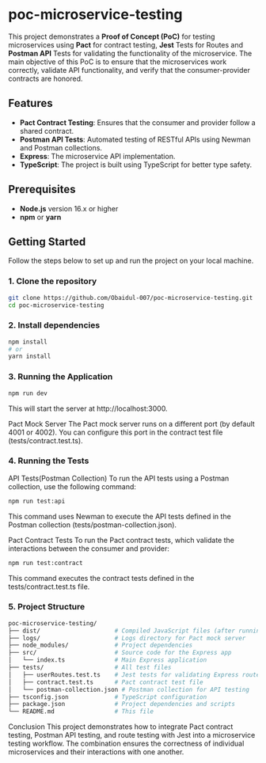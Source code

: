 # poc-microservice-testing

This project demonstrates a **Proof of Concept (PoC)** for testing microservices using **Pact** for contract testing, **Jest** Tests for Routes and **Postman API** Tests for validating the functionality of the microservice. The main objective of this PoC is to ensure that the microservices work correctly, validate API functionality, and verify that the consumer-provider contracts are honored.

## Features

- **Pact Contract Testing**: Ensures that the consumer and provider follow a shared contract.
- **Postman API Tests**: Automated testing of RESTful APIs using Newman and Postman collections.
- **Express**: The microservice API implementation.
- **TypeScript**: The project is built using TypeScript for better type safety.

## Prerequisites

- **Node.js** version 16.x or higher
- **npm** or **yarn**

## Getting Started

Follow the steps below to set up and run the project on your local machine.

### 1. Clone the repository

```bash
git clone https://github.com/Obaidul-007/poc-microservice-testing.git
cd poc-microservice-testing
```

### 2. Install dependencies
```bash
npm install
# or
yarn install
```

### 3. Running the Application
```bash
npm run dev
```
This will start the server at http://localhost:3000.

Pact Mock Server
The Pact mock server runs on a different port (by default 4001 or 4002). You can configure this port in the contract test file (tests/contract.test.ts).

### 4. Running the Tests

API Tests(Postman Collection)
To run the API tests using a Postman collection, use the following command:
```bash
npm run test:api
```

This command uses Newman to execute the API tests defined in the Postman collection (tests/postman-collection.json).

Pact Contract Tests
To run the Pact contract tests, which validate the interactions between the consumer and provider:
```bash
npm run test:contract
```
This command executes the contract tests defined in the tests/contract.test.ts file.

### 5. Project Structure

```bash
poc-microservice-testing/
├── dist/                     # Compiled JavaScript files (after running `npm run build`)
├── logs/                     # Logs directory for Pact mock server
├── node_modules/             # Project dependencies
├── src/                      # Source code for the Express app
│   └── index.ts              # Main Express application
├── tests/                    # All test files
│   ├── userRoutes.test.ts    # Jest tests for validating Express routes
│   ├── contract.test.ts      # Pact contract test file
│   └── postman-collection.json # Postman collection for API testing
├── tsconfig.json             # TypeScript configuration
├── package.json              # Project dependencies and scripts
└── README.md                 # This file
```

Conclusion
This project demonstrates how to integrate Pact contract testing, Postman API testing, and route testing with Jest into a microservice testing workflow. The combination ensures the correctness of individual microservices and their interactions with one another.